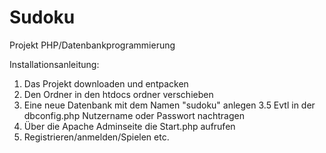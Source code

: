 # Sudoku
Projekt PHP/Datenbankprogrammierung

Installationsanleitung:

1. Das Projekt downloaden und entpacken
2. Den Ordner in den htdocs ordner verschieben
3. Eine neue Datenbank mit dem Namen "sudoku" anlegen
3.5 Evtl in der dbconfig.php Nutzername oder Passwort nachtragen
4. Über die Apache Adminseite die Start.php aufrufen
5. Registrieren/anmelden/Spielen etc.
